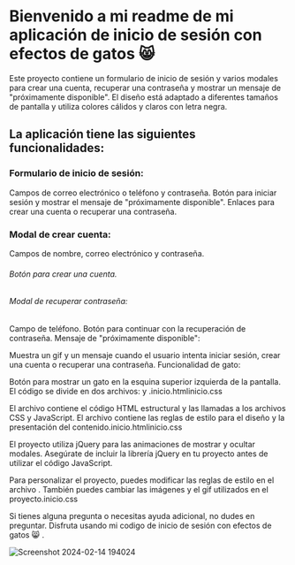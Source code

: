 <h1>Bienvenido a mi readme de mi aplicación de inicio de sesión con efectos de gatos 😸</h1>

<p>Este proyecto contiene un formulario de inicio de sesión y varios modales para crear una cuenta, recuperar una contraseña y mostrar un mensaje de "próximamente disponible". El diseño está adaptado a diferentes tamaños de pantalla y utiliza colores cálidos y claros con letra negra.</p>

<h2>La aplicación tiene las siguientes funcionalidades:</h2>

<h3>Formulario de inicio de sesión:</h3>

<p>Campos de correo electrónico o teléfono y contraseña.
Botón para iniciar sesión y mostrar el mensaje de "próximamente disponible".
Enlaces para crear una cuenta o recuperar una contraseña.</p>

<h3>Modal de crear cuenta:</h3>

<p>Campos de nombre, correo electrónico y contraseña.
<h6>Botón para crear una cuenta.</h6>
<h6>Modal de recuperar contraseña:</h6>

Campo de teléfono.
Botón para continuar con la recuperación de contraseña.
Mensaje de "próximamente disponible":

Muestra un gif y un mensaje cuando el usuario intenta iniciar sesión, crear una cuenta o recuperar una contraseña.
Funcionalidad de gato:

Botón para mostrar un gato en la esquina superior izquierda de la pantalla.
El código se divide en dos archivos: y .inicio.htmlinicio.css

El archivo contiene el código HTML estructural y las llamadas a los archivos CSS y JavaScript. El archivo contiene las reglas de estilo para el diseño y la presentación del contenido.inicio.htmlinicio.css

El proyecto utiliza jQuery para las animaciones de mostrar y ocultar modales. Asegúrate de incluir la librería jQuery en tu proyecto antes de utilizar el código JavaScript.


Para personalizar el proyecto, puedes modificar las reglas de estilo en el archivo . También puedes cambiar las imágenes y el gif utilizados en el proyecto.inicio.css

Si tienes alguna pregunta o necesitas ayuda adicional, no dudes en preguntar. Disfruta usando mi codigo de inicio de sesión con efectos de gatos 😸 .</p>
![Screenshot 2024-02-14 194024](https://github.com/DiegoFranciscoG/DiegoFranciscoG.github.io/assets/148287776/02a58500-8116-499b-9aad-84839ce36bc0)
